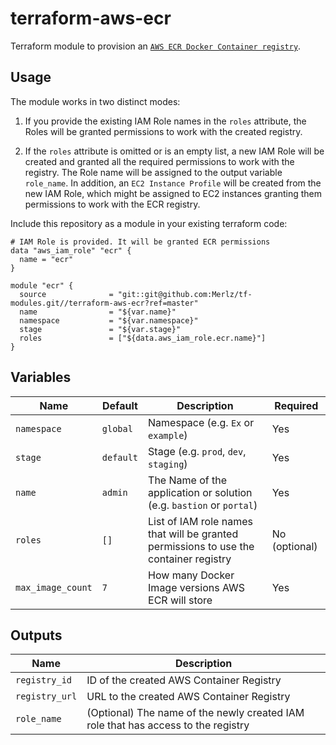 # terraform-aws-ecr

Terraform module to provision an [`AWS ECR Docker Container registry`](https://aws.amazon.com/ecr/).


## Usage

The module works in two distinct modes:

1. If you provide the existing IAM Role names in the `roles` attribute, the Roles will be granted permissions to work with the created registry.

2. If the `roles` attribute is omitted or is an empty list, a new IAM Role will be created and granted all the required permissions to work with the registry.
The Role name will be assigned to the output variable `role_name`.
In addition, an `EC2 Instance Profile` will be created from the new IAM Role, which might be assigned to EC2 instances granting them permissions to work with the ECR registry.


Include this repository as a module in your existing terraform code:

```hcl
# IAM Role is provided. It will be granted ECR permissions
data "aws_iam_role" "ecr" {
  name = "ecr"
}

module "ecr" {
  source              = "git::git@github.com:Merlz/tf-modules.git//terraform-aws-ecr?ref=master"
  name                = "${var.name}"
  namespace           = "${var.namespace}"
  stage               = "${var.stage}"
  roles               = ["${data.aws_iam_role.ecr.name}"]
}
```


## Variables

|  Name  |  Default  |  Description  |  Required  |
|--------|-----------|---------------|------------|
| `namespace` | `global` | Namespace (e.g. `Ex` or `example`) | Yes |
| `stage` | `default` | Stage (e.g. `prod`, `dev`, `staging`) | Yes |
| `name` | `admin` | The Name of the application or solution  (e.g. `bastion` or `portal`) | Yes |
| `roles` | `[]` | List of IAM role names that will be granted permissions to use the container registry | No (optional) |
| `max_image_count` | `7` | How many Docker Image versions AWS ECR will store | Yes |


## Outputs

|  Name  |  Description  |
|--------|---------------|
| `registry_id` | ID of the created AWS Container Registry |
| `registry_url` | URL to the created AWS Container Registry |
| `role_name` | (Optional) The name of the newly created IAM role that has access to the registry |
